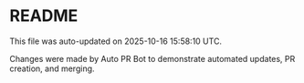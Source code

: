 # README

This file was auto-updated on 2025-10-16 15:58:10 UTC.

Changes were made by Auto PR Bot to demonstrate automated updates, PR creation, and merging.
